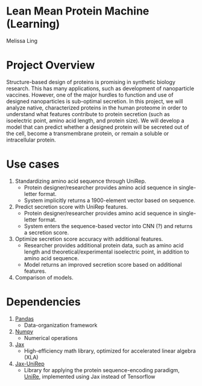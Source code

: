# Lean Mean Protein Machine (Learning)
Melissa Ling

# Project Overview
Structure-based design of proteins is promising in synthetic biology research. This has many applications, such as development of nanoparticle vaccines. However, one of the major hurdles to function and use of designed nanoparticles is sub-optimal secretion. In this project, we will analyze native, characterized proteins in the human proteome in order to understand what features contribute to protein secretion (such as isoelectric point, amino acid length, and protein size). We will develop a model that can predict whether a designed protein will be secreted out of the cell, become a transmembrane protein, or remain a soluble or intracellular protein.

# Use cases
1. Standardizing amino acid sequence through UniRep.
    - Protein designer/researcher provides amino acid sequence in single-letter format.
    - System implicitly returns a 1900-element vector based on sequence.
2. Predict secretion score with UniRep features.
    - Protein designer/researcher provides amino acid sequence in single-letter format.
    - System enters the sequence-based vector into CNN (?) and returns a secretion score.
3. Optimize secretion score accuracy with additional features.
    - Researcher provides additional protein data, such as amino acid length and theoretical/experimental isoelectric point, in addition to amino acid sequence.
    - Model returns an improved secretion score based on additional features.
4. Comparison of models.

# Dependencies
1. [Pandas](https://anaconda.org/anaconda/pandas)
	- Data-organization framework
2. [Numpy](https://anaconda.org/anaconda/pandas)
	- Numerical operations
3. [Jax](https://anaconda.org/conda-forge/jax)
	- High-efficiency math library, optimized for accelerated linear algebra (XLA)
4. [Jax-UniRep](https://github.com/ElArkk/jax-unirep)
	- Library for applying the protein sequence-encoding paradigm, [UniRe](https://www.nature.com/articles/s41592-019-0598-1), implemented using Jax instead of Tensorflow
